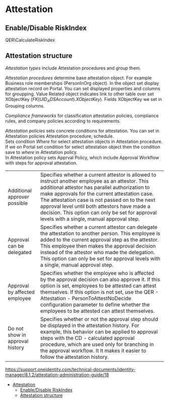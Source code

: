 # Attestation

## Enable/Disable RiskIndex

QER\CalculateRiskIndex

## Attestation structure

*Attestation types* include Attestation procedures and group them.

*Attestation procedures* determine base attestation object. For example Business role memberships (PersonInOrg object).
In the object set display attestation record on Portal. You can set displayed properties and columns for groupping. Value Related object indicates link to other table over set XObjectKey ($FK(UID_ADSAccount).XObjectKey$). Fields XObjectKey we set in Grouping columns.

*Compliance frameworks* for classification attestation policies, compliance rules, and company policies according to requirements.  

*Attestation policies* sets concrete conditions for attestation. You can set in Attestation policies Attestation procedure, schedule.  
Sets condition *Where* for select attestation objects in Attestation procedure. If we on Portal set condition for select attestation object then the condition save to *where* in Attestation policy.  
In Attestation policy sets Apprval Policy, which include Approval Workflow with steps for approval attestation.

|      |  |
| ----------- | ----------- |
| Additional approver  possible      |  Specifies whether a current attestor is allowed to instruct another employee as an attestor. This additional attestor has parallel authorization to make approvals for the current attestation case. The attestation case is not passed on to the next approval level until both attestors have made a decision.  This option can only be set for approval levels with a single, manual approval step.      |
| Approval can be delegated   | Specifies whether a current attestor can delegate the attestation to another person. This employee is added to the current approval step as the attestor. This employee then makes the approval decision instead of the attestor who made the delegation. This option can only be set for approval levels with a single, manual approval step.        |
| Approval by affected employee   | Specifies whether the employee who is affected by the approval decision can also approve it. If this option is set, employees to be attested can attest themselves. If this option is not set, use the QER - Attestation - PersonToAttestNoDecide configuration parameter to define whether the employees to be attested can attest themselves.
| Do not show in approval history  | Specifies whether or not the approval step should be displayed in the attestation history. For example, this behavior can be applied to approval steps with the CD - calculated approval procedure, which are used only for branching in the approval workflow. It It makes it easier to follow the attestation history.

https://support.oneidentity.com/technical-documents/identity-manager/8.1.2/attestation-administration-guide/18


- [Attestation](#attestation)
  - [Enable/Disable RiskIndex](#enabledisable-riskindex)
  - [Attestation structure](#attestation-structure)

